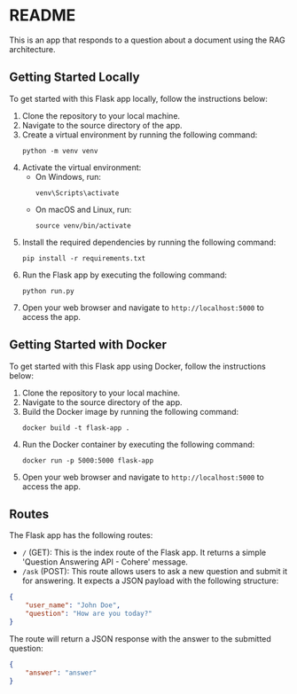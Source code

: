# README

This is an app that responds to a question about a document using the RAG architecture.

## Getting Started Locally

To get started with this Flask app locally, follow the instructions below:

1. Clone the repository to your local machine.
2. Navigate to the source directory of the app.
3. Create a virtual environment by running the following command:
    ```
    python -m venv venv
    ```
4. Activate the virtual environment:
    - On Windows, run:
        ```
        venv\Scripts\activate
        ```
    - On macOS and Linux, run:
        ```
        source venv/bin/activate
        ```
5. Install the required dependencies by running the following command:
    ```
    pip install -r requirements.txt
    ```
6. Run the Flask app by executing the following command:
    ```
    python run.py
    ```
7. Open your web browser and navigate to `http://localhost:5000` to access the app.

## Getting Started with Docker

To get started with this Flask app using Docker, follow the instructions below:

1. Clone the repository to your local machine.
2. Navigate to the source directory of the app.
3. Build the Docker image by running the following command:
    ```
    docker build -t flask-app .
    ```
4. Run the Docker container by executing the following command:
    ```
    docker run -p 5000:5000 flask-app
    ```
5. Open your web browser and navigate to `http://localhost:5000` to access the app.

## Routes

The Flask app has the following routes:

- `/` (GET): This is the index route of the Flask app. It returns a simple 'Question Answering API - Cohere' message.
- `/ask` (POST): This route allows users to ask a new question and submit it for answering. It expects a JSON payload with the following structure:

```json
{
    "user_name": "John Doe",
    "question": "How are you today?"
}
```

The route will return a JSON response with the answer to the submitted question:

```json
{
    "answer": "answer"
}
```
```
